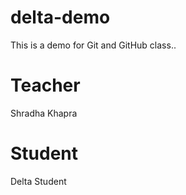 # delta-demo
This is a demo for Git and GitHub class..

# Teacher
Shradha Khapra

# Student
Delta Student